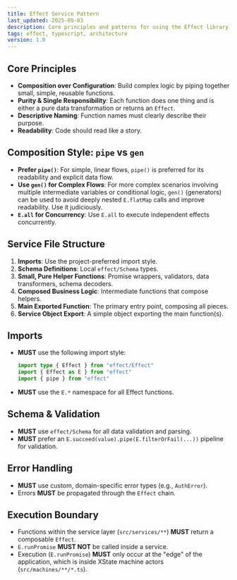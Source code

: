 ```yaml
---
title: Effect Service Pattern
last_updated: 2025-09-03
description: Core principles and patterns for using the Effect library.
tags: effect, typescript, architecture
version: 1.0
---
```


## Core Principles

- **Composition over Configuration**: Build complex logic by piping together small, simple, reusable functions.
- **Purity & Single Responsibility**: Each function does one thing and is either a pure data transformation or returns an `Effect`.
- **Descriptive Naming**: Function names must clearly describe their purpose.
- **Readability**: Code should read like a story.

## Composition Style: `pipe` vs `gen`

- **Prefer `pipe()`**: For simple, linear flows, `pipe()` is preferred for its readability and explicit data flow.
- **Use `gen()` for Complex Flows**: For more complex scenarios involving multiple intermediate variables or conditional logic, `gen()` (generators) can be used to avoid deeply nested `E.flatMap` calls and improve readability. Use it judiciously.
- **`E.all` for Concurrency**: Use `E.all` to execute independent effects concurrently.

## Service File Structure

1. **Imports**: Use the project-preferred import style.
2. **Schema Definitions**: Local `effect/Schema` types.
3. **Small, Pure Helper Functions**: Promise wrappers, validators, data transformers, schema decoders.
4. **Composed Business Logic**: Intermediate functions that compose helpers.
5. **Main Exported Function**: The primary entry point, composing all pieces.
6. **Service Object Export**: A simple object exporting the main function(s).

## Imports

- **MUST** use the following import style:

    ```ts
    import type { Effect } from "effect/Effect"
    import { Effect as E } from "effect"
    import { pipe } from "effect"
    ```

- **MUST** use the `E.*` namespace for all Effect functions.

## Schema & Validation

- **MUST** use `effect/Schema` for all data validation and parsing.
- **MUST** prefer an `E.succeed(value).pipe(E.filterOrFail(...))` pipeline for validation.

## Error Handling

- **MUST** use custom, domain-specific error types (e.g., `AuthError`).
- Errors **MUST** be propagated through the `Effect` chain.

## Execution Boundary

- Functions within the service layer (`src/services/**`) **MUST** return a composable `Effect`.
- `E.runPromise` **MUST NOT** be called inside a service.
- Execution (`E.runPromise`) **MUST** only occur at the "edge" of the application, which is inside XState machine actors (`src/machines/**/*.ts`).
